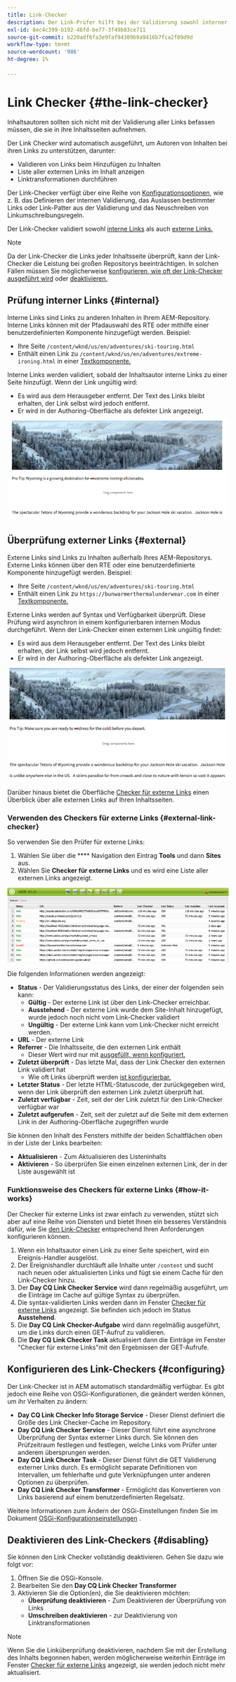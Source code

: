 ```yaml
---
title: Link-Checker
description: Der Link-Prüfer hilft bei der Validierung sowohl interner als auch externer Links und ermöglicht das Neuschreiben von Links.
exl-id: 8ec4c399-b192-46fd-be77-3f49b83ce711
source-git-commit: b220adf6fa3e9faf94389b9a9416b7fca2f89d9d
workflow-type: tm+mt
source-wordcount: '986'
ht-degree: 1%

---
```


# Link Checker {#the-link-checker}

Inhaltsautoren sollten sich nicht mit der Validierung aller Links befassen müssen, die sie in ihre Inhaltsseiten aufnehmen.

Der Link Checker wird automatisch ausgeführt, um Autoren von Inhalten bei ihren Links zu unterstützen, darunter:

* Validieren von Links beim Hinzufügen zu Inhalten
* Liste aller externen Links im Inhalt anzeigen
* Linktransformationen durchführen

Der Link-Checker verfügt über eine Reihe von [Konfigurationsoptionen](#configuring), wie z. B. das Definieren der internen Validierung, das Auslassen bestimmter Links oder Link-Patter aus der Validierung und das Neuschreiben von Linkumschreibungsregeln.

Der Link-Checker validiert sowohl [interne Links](#internal) als auch [externe Links.](#external)

>[!NOTE]
>
>Da der Link-Checker die Links jeder Inhaltsseite überprüft, kann der Link-Checker die Leistung bei großen Repositorys beeinträchtigen. In solchen Fällen müssen Sie möglicherweise [konfigurieren, wie oft der Link-Checker ausgeführt wird](#configuring) oder [deaktivieren.](#disabling)

## Prüfung interner Links {#internal}

Interne Links sind Links zu anderen Inhalten in Ihrem AEM-Repository. Interne Links können mit der Pfadauswahl des RTE oder mithilfe einer benutzerdefinierten Komponente hinzugefügt werden. Beispiel:

* Ihre Seite `/content/wknd/us/en/adventures/ski-touring.html`
* Enthält einen Link zu `/content/wknd/us/en/adventures/extreme-ironing.html` in einer [Textkomponente.](https://experienceleague.adobe.com/docs/experience-manager-core-components/using/components/text.html)

Interne Links werden validiert, sobald der Inhaltsautor interne Links zu einer Seite hinzufügt. Wenn der Link ungültig wird:

* Es wird aus dem Herausgeber entfernt. Der Text des Links bleibt erhalten, der Link selbst wird jedoch entfernt.
* Er wird in der Authoring-Oberfläche als defekter Link angezeigt.

![Interner Link beim Bearbeiten einer Seite beschädigt](assets/link-checker-invalid-link-internal.png)

## Überprüfung externer Links {#external}

Externe Links sind Links zu Inhalten außerhalb Ihres AEM-Repositorys. Externe Links können über den RTE oder eine benutzerdefinierte Komponente hinzugefügt werden. Beispiel:

* Ihre Seite `/content/wknd/us/en/adventures/ski-touring.html`
* Enthält einen Link zu `https://bunwarmerthermalunderwear.com` in einer [Textkomponente.](https://experienceleague.adobe.com/docs/experience-manager-core-components/using/components/text.html)

Externe Links werden auf Syntax und Verfügbarkeit überprüft. Diese Prüfung wird asynchron in einem konfigurierbaren internen Modus durchgeführt. Wenn der Link-Checker einen externen Link ungültig findet:

* Es wird aus dem Herausgeber entfernt. Der Text des Links bleibt erhalten, der Link selbst wird jedoch entfernt.
* Er wird in der Authoring-Oberfläche als defekter Link angezeigt.

![Interner Link beim Bearbeiten einer Seite beschädigt](assets/link-checker-invalid-link-external.png)

Darüber hinaus bietet die Oberfläche [Checker für externe Links](#external-link-checker) einen Überblick über alle externen Links auf Ihren Inhaltsseiten.

### Verwenden des Checkers für externe Links {#external-link-checker}

So verwenden Sie den Prüfer für externe Links:

1. Wählen Sie über die **** Navigation den Eintrag **Tools** und dann **Sites** aus.
1. Wählen Sie **Checker für externe Links** und es wird eine Liste aller externen Links angezeigt.

![Das Fenster &quot;Checker für externe Links&quot;](assets/external-link-checker.png)

Die folgenden Informationen werden angezeigt:

* **Status**  - Der Validierungsstatus des Links, der einer der folgenden sein kann:
   * **Gültig**  - Der externe Link ist über den Link-Checker erreichbar.
   * **Ausstehend**  - Der externe Link wurde dem Site-Inhalt hinzugefügt, wurde jedoch noch nicht vom Link-Checker validiert
   * **Ungültig**  - Der externe Link kann vom Link-Checker nicht erreicht werden.
* **URL**  - Der externe Link
* **Referrer**  - Die Inhaltsseite, die den externen Link enthält
   * Dieser Wert wird nur mit [ausgefüllt, wenn konfiguriert.](#configuring)
* **Zuletzt überprüft**  - Das letzte Mal, dass der Link Checker den externen Link validiert hat
   * Wie oft Links überprüft werden [ist konfigurierbar.](#configuring)
* **Letzter Status**  - Der letzte HTML-Statuscode, der zurückgegeben wird, wenn der Link überprüft den externen Link zuletzt überprüft hat.
* **Zuletzt verfügbar**  - Zeit, seit der der Link zuletzt für den Link-Checker verfügbar war
* **Zuletzt aufgerufen**  - Zeit, seit der zuletzt auf die Seite mit dem externen Link in der Authoring-Oberfläche zugegriffen wurde

Sie können den Inhalt des Fensters mithilfe der beiden Schaltflächen oben in der Liste der Links bearbeiten:

* **Aktualisieren**  - Zum Aktualisieren des Listeninhalts
* **Aktivieren**  - So überprüfen Sie einen einzelnen externen Link, der in der Liste ausgewählt ist

### Funktionsweise des Checkers für externe Links {#how-it-works}

Der Checker für externe Links ist zwar einfach zu verwenden, stützt sich aber auf eine Reihe von Diensten und bietet Ihnen ein besseres Verständnis dafür, wie Sie [den Link-Checker](#configuring) entsprechend Ihren Anforderungen konfigurieren können.

1. Wenn ein Inhaltsautor einen Link zu einer Seite speichert, wird ein Ereignis-Handler ausgelöst.
1. Der Ereignishandler durchläuft alle Inhalte unter `/content` und sucht nach neuen oder aktualisierten Links und fügt sie einem Cache für den Link-Checker hinzu.
1. Der **Day CQ Link Checker Service** wird dann regelmäßig ausgeführt, um die Einträge im Cache auf gültige Syntax zu überprüfen.
1. Die syntax-validierten Links werden dann im Fenster [Checker für externe Links](#external-link-checker) angezeigt. Sie befinden sich jedoch im Status **Ausstehend**.
1. Die **Day CQ Link Checker-Aufgabe** wird dann regelmäßig ausgeführt, um die Links durch einen GET-Aufruf zu validieren.
1. Die **Day CQ Link Checker Task** aktualisiert dann die Einträge im Fenster &quot;Checker für externe Links&quot;mit den Ergebnissen der GET-Aufrufe.

## Konfigurieren des Link-Checkers {#configuring}

Der Link-Checker ist in AEM automatisch standardmäßig verfügbar. Es gibt jedoch eine Reihe von OSGi-Konfigurationen, die geändert werden können, um ihr Verhalten zu ändern:

* **Day CQ Link Checker Info Storage Service**  - Dieser Dienst definiert die Größe des Link Checker-Cache im Repository.
* **Day CQ Link Checker Service**  - Dieser Dienst führt eine asynchrone Überprüfung der Syntax externer Links durch. Sie können den Prüfzeitraum festlegen und festlegen, welche Links vom Prüfer unter anderem übersprungen werden.
* **Day CQ Link Checker Task**  - Dieser Dienst führt die GET Validierung externer Links durch. Es ermöglicht separate Definitionen von Intervallen, um fehlerhafte und gute Verknüpfungen unter anderen Optionen zu überprüfen.
* **Day CQ Link Checker Transformer**  - Ermöglicht das Konvertieren von Links basierend auf einem benutzerdefinierten Regelsatz.

Weitere Informationen zum Ändern der OSGi-Einstellungen finden Sie im Dokument [OSGi-Konfigurationseinstellungen](/help/sites-deploying/osgi-configuration-settings.md) .

## Deaktivieren des Link-Checkers {#disabling}

Sie können den Link Checker vollständig deaktivieren. Gehen Sie dazu wie folgt vor:

1. Öffnen Sie die OSGi-Konsole.
1. Bearbeiten Sie den **Day CQ Link Checker Transformer**
1. Aktivieren Sie die Option(en), die Sie deaktivieren möchten:
   * **Überprüfung deaktivieren**  - Zum Deaktivieren der Überprüfung von Links
   * **Umschreiben deaktivieren**  - zur Deaktivierung von Linktransformationen

>[!NOTE]
>
>Wenn Sie die Linküberprüfung deaktivieren, nachdem Sie mit der Erstellung des Inhalts begonnen haben, werden möglicherweise weiterhin Einträge im Fenster [Checker für externe Links](#external-link-checker) angezeigt, sie werden jedoch nicht mehr aktualisiert.
